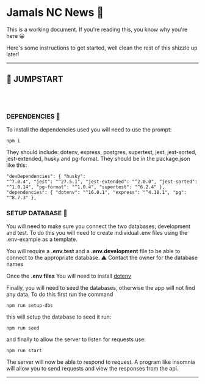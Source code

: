 # <b>Jamals NC News </b> 📰

<p>This is a working document. If you're reading this, you know why you're here 😀</p>

<p>Here's some instructions to get started, well clean the rest of this shizzle up later!</p>

---

## 🔌 <b>JUMPSTART</b>

<br></br>

### DEPENDENCIES 🫴

<p>To install the dependencies used you will need to use the prompt:

`npm i `

They should include: dotenv, express, postgres, supertest, jest, jest-sorted, jest-extended, husky and pg-format. They should be in the package.json like this:<br></p>
<code>"devDependencies": {
    "husky": "^7.0.4",
    "jest": "^27.5.1",
    "jest-extended": "^2.0.0",
    "jest-sorted": "^1.0.14",
    "pg-format": "^1.0.4",
    "supertest": "^6.2.4"
  },
  "dependencies": {
    "dotenv": "^16.0.1",
    "express": "^4.18.1",
    "pg": "^8.7.3"
  },</code>

### SETUP DATABASE 📂

<p>You will need to make sure you connect the two databases; development and test.
To do this you will need to create individual .env files using the .env-example as a template.<br>

You will require a **.env.test** and a **.env.development** file to be able to connect to the appropriate database.
⚠️ Contact the owner for the database names</p>

Once the **.env files** You will need to install [dotenv](https://www.npmjs.com/package/dotenv)

<p>Finally, you will need to seed the databases, otherwise the app will not find any data. To do this first run the command

`npm run setup-dbs `

this will setup the database to seed it run: </p>

`npm run seed `

and finally to allow the server to listen for requests use:

`npm run start `

The server will now be able to respond to request. A program like insomnia will allow you to send requests and view the responses from the api.

---